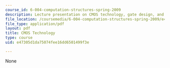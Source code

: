 ```yaml
---
course_id: 6-004-computation-structures-spring-2009
description: Lecture presentation on CMOS technology, gate design, and timing.
file_location: /coursemedia/6-004-computation-structures-spring-2009/e47305d1da75074fee16dd6501499f3e_MIT6_004s09_lec03.pdf
file_type: application/pdf
layout: pdf
title: CMOS Technology
type: course
uid: e47305d1da75074fee16dd6501499f3e

---
```

None